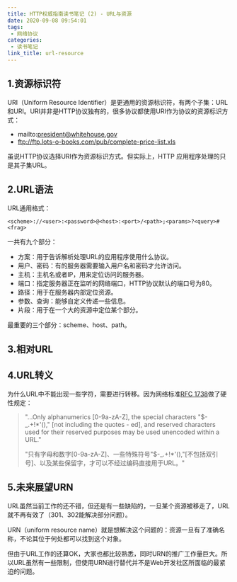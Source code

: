 ```yaml
---
title: HTTP权威指南读书笔记 (2) - URL与资源
date: 2020-09-08 09:54:01
tags:
 - 网络协议
categories:
 - 读书笔记
link_title: url-resource
---
```

## 1.资源标识符

URI（Uniform Resource  Identifier）是更通用的资源标识符，有两个子集：URL和URI。URI并非是HTTP协议独有的，很多协议都使用URI作为协议的资源标识方式：

- mailto:president@whitehouse.gov
- ftp://ftp.lots-o-books.com/pub/complete-price-list.xls

虽说HTTP协议选择URI作为资源标识方式。但实际上，HTTP 应用程序处理的只是其子集URL。

<!-- more -->

## 2.URL语法

URL通用格式：

`<scheme>://<user>:<password>@<host>:<port>/<path>;<params>?<query>#<frag>`

一共有九个部分：

- 方案：用于告诉解析处理URL的应用程序使用什么协议。
- 用户、密码：有的服务器需要输入用户名和密码才允许访问。
- 主机：主机名或者IP，用来定位访问的服务器。
- 端口：指定服务器正在监听的网络端口，HTTP协议默认的端口号为80。
- 路径：用于在服务器内部定位资源。
- 参数、查询：能够自定义传递一些信息。
- 片段：用于在一个大的资源中定位某个部分。

最重要的三个部分：scheme、host、path。



## 3.相对URL

## 4.URL转义

为什么URL中不能出现一些字符，需要进行转移。因为网络标准[RFC 1738](http://www.ietf.org/rfc/rfc1738.txt)做了硬性规定：

> "...Only alphanumerics [0-9a-zA-Z], the special characters "$-_.+!*'()," [not including the quotes - ed], and reserved characters used for their reserved purposes may be used unencoded within a URL."
>
> "只有字母和数字[0-9a-zA-Z]、一些特殊符号"$-_.+!*'(),"[不包括双引号]、以及某些保留字，才可以不经过编码直接用于URL。"

## 5.未来展望URN

URL虽然当前工作的还不错，但还是有一些缺陷的，一旦某个资源被移走了，URL就不再有效了（301、302能解决部分问题）。

URN（uniform resource name）就是想解决这个问题的：资源一旦有了准确名称，不论其位于何处都可以找到这个对象。

但由于URL工作的还算OK，大家也都比较熟悉，同时URN的推广工作量巨大。所以URL虽然有一些限制，但使用URN进行替代并不是Web开发社区所面临的最紧迫的问题。
